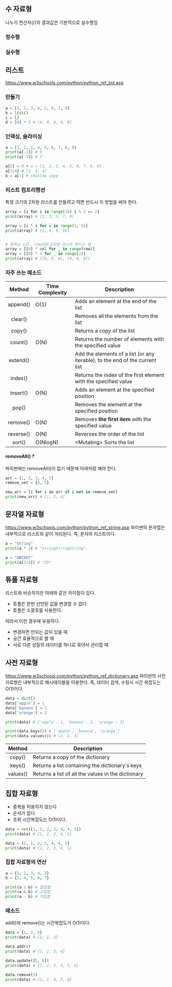 ```toc
```
## 수 자료형
나누기 연산자(/)의 결과값은 기본적으로 실수형임

### 정수형
### 실수형

## 리스트
https://www.w3schools.com/python/python_ref_list.asp
### 만들기
```python
a = [1, 2, 3, 4, 5, 6, 7, 8]
b = list()
c = []
d = [0] * 5 # [0, 0, 0, 0, 0]
```

### 인덱싱, 슬라이싱
```python
a = [1, 2, 3, 4, 5, 6, 7, 8, 9]
print(a[-1]) # 9
print(a[-3]) # 7

a[5] = 0 # a = [1, 2, 3, 4, 5, 0, 7, 8, 9]
a[1:4] # [2, 3, 4]
b = a[:] # shallow copy
```

### 리스트 컴프리헨션
특정 크기의 2차원 리스트를 만들려고 하면 반드시 이 방법을 써야 한다.
```python
array = [i for i in range(10) i % 2 == 2]
print(array) # [1, 3, 5, 7, 9]

array = [i * i for i in range(1, 5)]
print(array) # [1, 4, 9, 16]


# 원하는 col, row대로 2차원 리스트 만드는 법
array = [[0] * col for _ in range(row)]
array = [[0] * 3 for _ in range(2)]
print(array) # [[0, 0, 0], [0, 0, 0]]
```

### 자주 쓰는 메소드
|   Method  | Time Complexity | Description                                                                     |
|:---------:|-----------------|---------------------------------------------------------------------------------|
| append()  | O(1)            | Adds an element at    the end of the list                                       |
| clear()   |                 | Removes all the    elements from the list                                       |
| copy()    |                 | Returns a copy of the    list                                                   |
| count()   | O(N)            | Returns the number of    elements with the specified value                      |
| extend()  |                 | Add the elements of a    list (or any iterable), to the end of the current list |
| index()   |                 | Returns the index of    the first element with the specified value              |
| insert()  | O(N)            | Adds an element at    the specified position                                    |
| pop()     |                 | Removes the element at the    specified position                                |
| remove()  | O(N)            | Removes **the first    item** with the specified value                          |
| reverse() | O(N)            | Reverses the order    of the list                                               |
| sort()    | O(NlogN)        | \<Mutating\> Sorts the list                                                                  |

#### removeAll() ?
파이썬에는 removeAll()이 없기 때문에 아래처럼 해야 한다.
```python
arr = [1, 2, 3, 4, 5]
remove_set = {3, 5}

new_arr = [i for i in arr if i not in remove_set]
print(new_arr) # [1, 2, 4]
```

## 문자열 자료형
https://www.w3schools.com/python/python_ref_string.asp
파이썬의 문자열은 내부적으로 리스트와 같이 처리된다.
즉, 문자의 리스트이다.

```python
a = "String"
print(a * 3) # "StringStringString"

a = "ABCDEF"
print(a[2:4]) # "CD"
```

## 튜플 자료형
리스트와 비슷하지만 아래와 같은 차이점이 있다.
- 튜플은 한번 선언된 값을 변경할 수 없다.
- 튜플은 소괄호를 사용한다.

따라서 이런 경우에 유용하다.
- 변경하면 안되는 값이 있을 때
- 공간 효율적으로 짤 때
- 서로 다른 성질의 데이터를 하나로 묶어서 관리할 때


## 사전 자료형
https://www.w3schools.com/python/python_ref_dictionary.asp
파이썬의 사전 자료형은 내부적으로 해시테이블을 이용한다.
즉, 데이터 검색, 수정시 시간 복잡도는 O(1)이다.
```python
data = dict()
data['apple'] = 1
data['banana'] = 2
data['orange'] = 3

print(data) # {'apple': 1, 'banana': 2, 'orange': 3}

print(data.keys()) # ['apple', 'banana', 'orange']
print(data.values()) # [1, 2, 3]
```


|  Method  | Description                                        | 
|:--------:|----------------------------------------------------|
| copy()   | Returns a copy of the dictionary                   | 
| keys()   | Returns a list containing the dictionary's keys    |
| values() | Returns a list of all the values in the dictionary |


## 집합 자료형

- 중복을 허용하지 않는다
- 순서가 없다.
- 조회 시간복잡도는 O(1)이다.

```python
data = set([1, 1, 2, 3, 4, 4, 5])
print(data) # {1, 2, 3, 4, 5}

data = {1, 1, 2, 3, 4, 4, 5}
print(data) # {1, 2, 3, 4, 5}
```

### 집합 자료형의 연산
```python
a = {1, 2, 3, 4, 5}
b = {3, 4, 5, 6, 7}

print(a | b) # 합집합
print(a & b) # 교집합
print(a - b) # 차집합
```

### 메소드
add()와 remove()는 시간복잡도가 O(1)이다.
```python
data = {1, 2, 3}
print(data) # {1, 2, 3}

data.add(4)
print(data) # {1, 2, 3, 4}

data.update([5, 6])
print(data) # {1, 2, 3, 4, 5, 6}

data.remove(3)
print(data) # {1, 2, 4, 5, 6}
```

